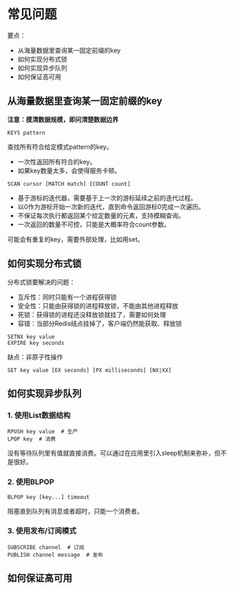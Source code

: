 # 常见问题

要点：

- 从海量数据里查询某一固定前缀的key
- 如何实现分布式锁
- 如何实现异步队列
- 如何保证高可用

## 从海量数据里查询某一固定前缀的key

**注意：摸清数据规模，即问清楚数据边界**

```
KEYS pattern
```

查找所有符合给定模式pattern的key。

- 一次性返回所有符合的key。
- 如果key数量太多，会使得服务卡顿。

```
SCAN cursor [MATCH match] [COUNT count]
```

- 基于游标的迭代器，需要基于上一次的游标延续之前的迭代过程。
- 以0作为游标开始一次新的迭代，直到命令返回游标0完成一次遍历。
- 不保证每次执行都返回某个给定数量的元素，支持模糊查询。
- 一次返回的数量不可控，只能是大概率符合count参数。

可能会有重复的key，需要外部处理，比如用set。

## 如何实现分布式锁

分布式锁要解决的问题：

- 互斥性：同时只能有一个进程获得锁
- 安全性：只能由获得锁的进程释放锁，不能由其他进程释放
- 死锁：获得锁的进程还没释放锁就挂了，需要如何处理
- 容错：当部分Redis结点挂掉了，客户端仍然能获取、释放锁

```
SETNX key value
EXPIRE key seconds
```

缺点：非原子性操作

```
SET key value [EX seconds] [PX milliseconds] [NX|XX]
```

## 如何实现异步队列

### 1. 使用List数据结构

```
RPUSH key value  # 生产
LPOP key  # 消费
```

没有等待队列里有值就直接消费。可以通过在应用里引入sleep机制来弥补，但不是很好。

### 2. 使用BLPOP

```
BLPOP key [key...] timeout
```

阻塞直到队列有消息或者超时，只能一个消费者。

### 3. 使用发布/订阅模式

```
SUBSCRIBE channel  # 订阅
PUBLISH channel message  # 发布
```

## 如何保证高可用


